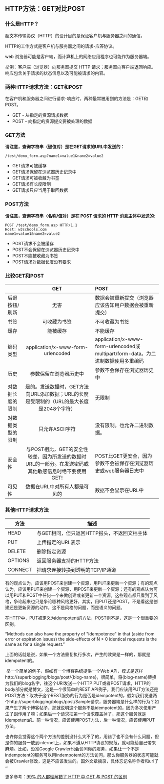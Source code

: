 ## HTTP方法：GET对比POST

### 什么是HTTP？

超文本传输协议（HTTP）的设计目的是保证客户机与服务器之间的通信。

HTTP的工作方式是客户机与服务器之间的请求-应答协议。

web 浏览器可能是客户端，而计算机上的网络应用程序也可能作为服务器端。

举例：客户端（浏览器）向服务器提交 HTTP 请求；服务器向客户端返回响应。响应包含关于请求的状态信息以及可能被请求的内容。

### 两种HTTP请求方法：GET和POST

在客户机和服务器之间进行请求-响应时，两种最常被用到的方法是：GET和POST。

- GET - 从指定的资源请求数据
- POST - 向指定的资源提交要被处理的数据



### GET方法

**请注意，查询字符串（键值对）是在GET请求的URL中发送的：**

```http
/test/demo_form.asp?name1=value1&name2=value2
```

- GET请求可被缓存
- GET请求保留在浏览器历史记录中
- GET请求可被收藏为书签
- GET请求有长度限制
- GET请求只应当用于取回数据

### POST方法

**请注意，查询字符串（名称/值对）是在 POST 请求的 HTTP 消息主体中发送的**:

```http
POST /test/demo_form.asp HTTP/1.1
Host: w3schools.com
name1=value1&name2=value2
```

- POST请求不会被缓存
- POST不会保留在浏览器历史记录中
- POST不能被收藏为书签
- POST请求对数据长度没有要求



### 比较GET和POST

|          |                   GET                    | POST                                     |
| :------- | :--------------------------------------: | :--------------------------------------- |
| 后退按钮/刷新  |                    无害                    | 数据会被重新提交（浏览器应该告知用户数据会被重新提交）              |
| 书签       |                  可收藏为书签                  | 不可收藏为书签                                  |
| 缓存       |                   能被缓存                   | 不能缓存                                     |
| 编码类型     |    application/x-www-form-urlencoded     | application/x-www-form-urlencoded或multipart/form-data。为二进制数据使用多重编码 |
| 历史       |               参数保留在浏览器历史中                | 参数不会保存在浏览器历史中                            |
| 对数据长度的限制 | 是的。发送数据时，GET方法向URL添加数据；URL的长度是受限制的（URL的最大长度是2048个字符） | 无限制                                      |
| 对数据类型的限制 |                只允许ASCII字符                | 没有限制。也允许二进制数据。                           |
| 安全性      | 与POST相比，GET的安全性较差，因为所发送的数据时URL的一部分。在发送密码或其他敏感信息时绝不要使用GET! | POST比GET更安全，因为参数不会被保存在浏览器历史或web服务器日志中    |
| 可见性      |             数据在URL中对所有人都是可见的             | 数据不会显示在URL中                              |



### 其他HTTP请求方法

| 方法      | 描述                        |
| ------- | ------------------------- |
| HEAD    | 与GET相同，但只返回HTTP报头，不返回文档主体 |
| PUT     | 上传指定的URL表示                |
| DELETE  | 删除指定资源                    |
| OPTIONS | 返回服务器支持的HTTP方法            |
| CONNECT | 把请求连接转换到透明的TCP/IP通道       |



有的观点认为，应该用POST来创建一个资源，用PUT来更新一个资源；有的观点认为，应该用PUT来创建一个资源，用POST来更新一个资源；还有的观点认为可以用PUT和POST中任何一个来做创建或者更新一个资源。这些观点都只看到了风格，争论起来也只是争论哪种风格更好，其实，用PUT还是POST，不是看这是创建还是更新资源的动作，这不是风格的问题，而是语义的问题。



在HTTP中，PUT被定义为idempotent的方法，POST则不是，这是一个很重要的区别。



   “Methods can also have the property of "idempotence" in that (aside from error or expiration issues) the side-effects of N > 0 identical requests is the same as for a single request.”



上面的话就是说，如果一个方法重复执行多次，产生的效果是一样的，那就是idempotent的。



​      举一个简单的例子，假如有一个博客系统提供一个Web API，模式是这样http://superblogging/blogs/post/{blog-name}，很简单，将{blog-name}替换为我们的blog名字，往这个URI发送一个HTTP PUT或者POST请求，HTTP的body部分就是博文，这是一个很简单的REST API例子。我们应该用PUT方法还是POST方法？取决于这个REST服务的行为是否是idempotent的，假如我们发送两个http://superblogging/blogs/post/Sample请求，服务器端是什么样的行为？如果产生了两个博客帖子，那就说明这个服务不是idempotent的，因为多次使用产生了副作用了嘛；如果后一个请求把第一个请求覆盖掉了，那这个服务就是idempotent的。前一种情况，应该使用POST方法，后一种情况，应该使用PUT方法。



​      也许你会觉得这个两个方法的差别没什么大不了的，用错了也不会有什么问题，但是你的服务一放到internet上，如果不遵从HTTP协议的规范，就可能给自己带来麻烦。比如，没准Google Crawler也会访问你的服务，如果让一个不是indempotent的服务可以用indempotent的方法访问，那么你服务器的状态可能就会被Crawler修改，这是不应该发生的。国外文章摘录，具体忘记名称作者和url了~

更多参考：[99% 的人都理解错了 HTTP 中 GET 与 POST 的区别](https://juejin.im/entry/57597bd45bbb500053c88b4c)